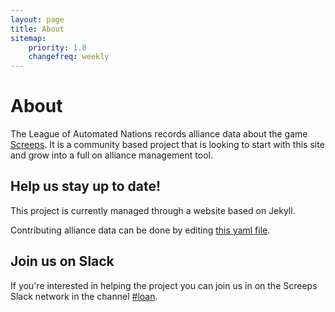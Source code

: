 ```yaml
---
layout: page
title: About
sitemap:
    priority: 1.0
    changefreq: weekly
---
```

# About

The League of Automated Nations records alliance data about the game
[Screeps](https://screeps.com/). It is a community based project that is looking
to start with this site and grow into a full on alliance management tool.


## Help us stay up to date!

This project is currently managed through a website based on Jekyll.

Contributing alliance data can be done by editing [this yaml file](http://www.leagueofautomatednations.com/alliances.js).


## Join us on Slack

If you're interested in helping the project you can join us in on the Screeps
Slack network in the channel [#loan]("https://screeps.slack.com/messages/loan/).
